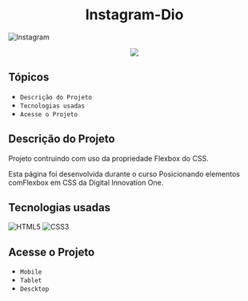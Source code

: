 <h1 align="center">Instagram-Dio</h1>

![Instagram](https://user-images.githubusercontent.com/105315548/179088020-f08e99ee-ea3a-4ee2-bde0-0a16474df141.png)

<p align="center">
<img src="http://img.shields.io/static/v1?label=STATUS&message=EM%20DESENVOLVIMENTO&color=GREEN&style=for-the-badge"/>
</p>

## Tópicos

- `Descrição do Projeto`
- `Tecnologias usadas`
- `Acesse o Projeto`


## Descrição do Projeto

Projeto contruindo com uso da propriedade Flexbox do CSS.

Esta página foi desenvolvida durante o curso Posicionando elementos comFlexbox em CSS da Digital Innovation One.

## Tecnologias usadas

![HTML5](https://camo.githubusercontent.com/d63d473e728e20a286d22bb2226a7bf45a2b9ac6c72c59c0e61e9730bfe4168c/68747470733a2f2f696d672e736869656c64732e696f2f62616467652f48544d4c352d4533344632363f7374796c653d666f722d7468652d6261646765266c6f676f3d68746d6c35266c6f676f436f6c6f723d7768697465)
![CSS3](https://camo.githubusercontent.com/3a0f693cfa032ea4404e8e02d485599bd0d192282b921026e89d271aaa3d7565/68747470733a2f2f696d672e736869656c64732e696f2f62616467652f435353332d3135373242363f7374796c653d666f722d7468652d6261646765266c6f676f3d63737333266c6f676f436f6c6f723d7768697465)



## Acesse o Projeto

- `Mobile`
- `Tablet`
- `Descktop`



